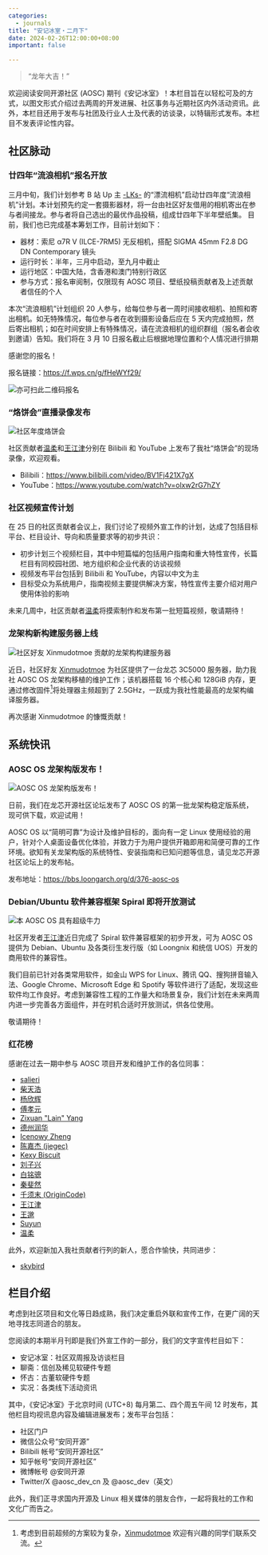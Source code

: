 ```yaml
---
categories:
  - journals
title: "安记冰室・二月下"
date: 2024-02-26T12:00:00+08:00
important: false

---
```

> “龙年大吉！”

欢迎阅读安同开源社区 (AOSC) 期刊《安记冰室》！本栏目旨在以轻松可及的方式，以图文形式介绍过去两周的开发进展、社区事务与近期社区内外活动资讯。此外，本栏目还用于发布与社团及行业人士及代表的访谈录，以特辑形式发布。本栏目不发表评论性内容。

社区脉动
--------

### 廿四年“流浪相机”报名开放

三月中旬，我们计划参考 B 站 Up 主 [-LKs-](https://space.bilibili.com/125526/) 的“漂流相机”启动廿四年度“流浪相机”计划。本计划预先约定一套摄影器材，将一台由社区好友借用的相机寄出在参与者间接龙。参与者将自己选出的最优作品投稿，组成廿四年下半年壁纸集。
目前，我们也已完成基本筹划工作，目前计划如下：

- 器材：索尼 α7R V (ILCE-7RM5) 无反相机，搭配 SIGMA 45mm F2.8 DG DN Contemporary 镜头
- 运行时长：半年，三月中启动，至九月中截止
- 运行地区：中国大陆，含香港和澳门特别行政区
- 参与方式：报名审阅制，仅限现有 AOSC 项目、壁纸投稿贡献者及上述贡献者信任的个人

本次“流浪相机”计划组织 20 人参与，给每位参与者一周时间接收相机、拍照和寄出相机。如无特殊情况，每位参与者在收到摄影设备后应在 5 天内完成拍照，然后寄出相机；如在时间安排上有特殊情况，请在流浪相机的组织群组（报名者会收到邀请）告知。我们将在 3 月 10 日报名截止后根据地理位置和个人情况进行排期

感谢您的报名！

报名链接：https://f.wps.cn/g/fHeWYf29/

![亦可扫此二维码报名](/assets/news/coffee-break/20240226/imgs/roaming-camera-signup.png)

### “烙饼会”直播录像发布

![社区年度烙饼会](/assets/news/coffee-break/20240226/imgs/aosc-springcon-2024.png)

社区贡献者[温柔](https://github.com/xunpod)和[王江津](https://github.com/RedL0tus)分别在 Bilibili 和 YouTube 上发布了我社“烙饼会”的现场录像，欢迎观看。

- Bilibili：https://www.bilibili.com/video/BV1Fj421X7gX
- YouTube：https://www.youtube.com/watch?v=olxw2rG7hZY

### 社区视频宣传计划

在 25 日的社区贡献者会议上，我们讨论了视频外宣工作的计划，达成了包括目标平台、栏目设计、导向和质量要求等的初步共识：

- 初步计划三个视频栏目，其中中短篇幅的包括用户指南和重大特性宣传，长篇栏目有同校园社团、地方组织和企业代表的访谈视频
- 视频发布平台包括到 Bilibili 和 YouTube，内容以中文为主
- 目标受众为系统用户，指南视频主要提供解决方案，特性宣传主要介绍对用户使用体验的影响

未来几周中，社区贡献者[温柔](https://github.com/xunpod)将摸索制作和发布第一批短篇视频，敬请期待！

### 龙架构新构建服务器上线

![社区好友 Xinmudotmoe 贡献的龙架构构建服务器](/assets/news/coffee-break/20240226/imgs/loongarch64-server-dragonfly.png)

近日，社区好友 [Xinmudotmoe](http://t.me/xm_moe) 为社区提供了一台龙芯 3C5000 服务器，助力我社 AOSC OS 龙架构移植的维护工作；该机器搭载 16 个核心和 128GiB 内存，更通过修改固件[^1]将处理器主频超到了 2.5GHz，一跃成为我社性能最高的龙架构编译服务器。

再次感谢 Xinmudotmoe 的慷慨贡献！

[^1]: 考虑到目前超频的方案较为复杂，[Xinmudotmoe](http://t.me/xm_moe) 欢迎有兴趣的同学们联系交流。

系统快讯
--------

### AOSC OS 龙架构版发布！

![AOSC OS 龙架构版发布！](/assets/news/coffee-break/20240226/imgs/aosc-os-loongarch64.png)

日前，我们在龙芯开源社区论坛发布了 AOSC OS 的第一批龙架构稳定版系统，现可供下载，欢迎试用！

AOSC OS 以“简明可靠”为设计及维护目标的，面向有一定 Linux 使用经验的用户，针对个人桌面设备优化体验，并致力于为用户提供开箱即用和简便可靠的工作环境。欲知有关龙架构版的系统特性、安装指南和已知问题等信息，请见龙芯开源社区论坛上的发布帖。

发布地址：https://bbs.loongarch.org/d/376-aosc-os

### Debian/Ubuntu 软件兼容框架 Spiral 即将开放测试

![本 AOSC OS 具有超级牛力](/assets/news/coffee-break/20240226/imgs/spiral-cow-power.png)

社区开发者[王江津](https://github.com/RedL0tus)近日完成了 Spiral 软件兼容框架的初步开发，可为 AOSC OS 提供为 Debian、Ubuntu 及各类衍生发行版（如 Loongnix 和统信 UOS）开发的商用软件的兼容性。

我们目前已针对各类常用软件，如金山 WPS for Linux、腾讯 QQ、搜狗拼音输入法、Google Chrome、Microsoft Edge 和 Spotify 等软件进行了适配，发现这些软件均工作良好。考虑到兼容性工程的工作量大和场景复杂，我们计划在未来两周内进一步完善各方面组件，并在时机合适时开放测试，供各位使用。

敬请期待！

### 红花榜

感谢在过去一期中参与 AOSC 项目开发和维护工作的各位同事：

- [salieri](https://github.com/BC204)
- [柴天浩](https://github.com/cthbleachbit)
- [杨欣辉](https://github.com/Cyanoxygen)
- [傅孝元](https://github.com/eatradish)
- [Zixuan "Lain" Yang](https://github.com/Fearyncess)
- [德州润华](https://github.com/HouLiXieBuRou)
- [Icenowy Zheng](https://github.com/Icenowy)
- [陈嘉杰 (jiegec)](https://github.com/jiegec)
- [Kexy Biscuit](https://github.com/KexyBiscuit)
- [刘子兴](https://github.com/liushuyu)
- [白铭骢](https://github.com/MingcongBai)
- [秦斐然](https://github.com/Nyovelt)
- [千须末 (OriginCode)](https://github.com/OriginCode)
- [王江津](https://github.com/RedL0tus)
- [王邈](https://github.com/shankerwangmiao)
- [Suyun](https://github.com/Suyun114)
- [温柔](https://github.com/xunpod)

此外，欢迎新加入我社贡献者行列的新人，愿合作愉快，共同进步：

- [skybird](https://github.com/SkyBird233)


栏目介绍
--------

考虑到社区项目和文化等日趋成熟，我们决定重启外联和宣传工作，在更广阔的天地寻找志同道合的朋友。

您阅读的本期半月刊即是我们外宣工作的一部分，我们的文字宣传栏目如下：

- 安记冰室：社区双周报及访谈栏目
- 聊斋：信创及稀见软硬件专题
- 怀古：古董软硬件专题
- 实况：各类线下活动资讯

其中，《安记冰室》于北京时间 (UTC+8) 每月第二、四个周五午间 12 时发布，其他栏目均视讯息内容及编辑进展发布；发布平台包括：

- 社区门户
- 微信公众号“安同开源”
- Bilibili 帐号“安同开源社区”
- 知乎帐号“安同开源社区”
- 微博帐号 @安同开源
- Twitter/X @aosc_dev_cn 及 @aosc_dev（英文）

此外，我们正寻求国内开源及 Linux 相关媒体的朋友合作，一起将我社的工作和文化广而告之。
